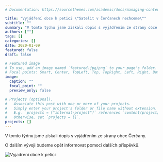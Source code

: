 ```yaml
---
# Documentation: https://sourcethemes.com/academic/docs/managing-content/

title: "Vyjádření obce k petici \"Satelit v Čerčanech nechceme\""
subtitle: ""
summary: "V tomto týdnu jsme získali dopis s vyjádřením ze strany obce Čerčany. O dalším vývoji budeme opět informovat pomocí dalších příspěvků."
authors: [""]
tags: []
categories: []
date: 2020-01-09
featured: false
draft: false

# Featured image
# To use, add an image named `featured.jpg/png` to your page's folder.
# Focal points: Smart, Center, TopLeft, Top, TopRight, Left, Right, BottomLeft, Bottom, BottomRight.
image:
  caption: ""
  focal_point: ""
  preview_only: false

# Projects (optional).
#   Associate this post with one or more of your projects.
#   Simply enter your project's folder or file name without extension.
#   E.g. `projects = ["internal-project"]` references `content/project/deep-learning/index.md`.
#   Otherwise, set `projects = []`.
projects: []
---
```


V tomto týdnu jsme získali dopis s vyjádřením ze strany obce Čerčany.

O dalším vývoji budeme opět informovat pomocí dalších příspěvků.

![Vyjadreni obce k petici](/img/Vyjadreni_obce_k_petici.jpg "Vyjadreni obce k petici")
